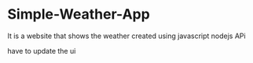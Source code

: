 # Simple-Weather-App
It is a website that shows the weather created using javascript nodejs APi

have to update the ui
